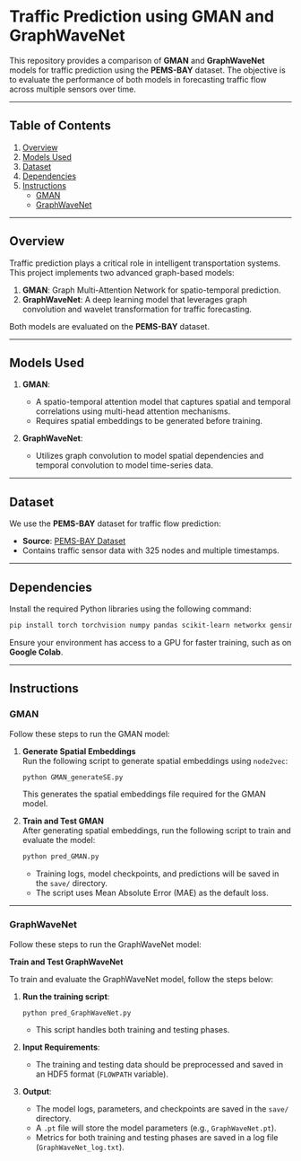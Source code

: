 # Traffic Prediction using GMAN and GraphWaveNet

This repository provides a comparison of **GMAN** and **GraphWaveNet** models for traffic prediction using the **PEMS-BAY** dataset. The objective is to evaluate the performance of both models in forecasting traffic flow across multiple sensors over time.

---

## Table of Contents

1. [Overview](#overview)
2. [Models Used](#models-used)
3. [Dataset](#dataset)
4. [Dependencies](#dependencies)
5. [Instructions](#instructions)
   - [GMAN](#gman)
   - [GraphWaveNet](#graphwavenet)

---

## Overview

Traffic prediction plays a critical role in intelligent transportation systems. This project implements two advanced graph-based models:

1. **GMAN**: Graph Multi-Attention Network for spatio-temporal prediction.  
2. **GraphWaveNet**: A deep learning model that leverages graph convolution and wavelet transformation for traffic forecasting.

Both models are evaluated on the **PEMS-BAY** dataset.

---

## Models Used

1. **GMAN**:
   - A spatio-temporal attention model that captures spatial and temporal correlations using multi-head attention mechanisms.
   - Requires spatial embeddings to be generated before training.

2. **GraphWaveNet**:
   - Utilizes graph convolution to model spatial dependencies and temporal convolution to model time-series data.

---

## Dataset

We use the **PEMS-BAY** dataset for traffic flow prediction:
- **Source**: [PEMS-BAY Dataset](https://zenodo.org/records/4263971#.Yt5GCOxKj0o)
- Contains traffic sensor data with 325 nodes and multiple timestamps.

---

## Dependencies

Install the required Python libraries using the following command:

```bash
pip install torch torchvision numpy pandas scikit-learn networkx gensim
```

Ensure your environment has access to a GPU for faster training, such as on **Google Colab**.

---

## Instructions

### GMAN

Follow these steps to run the GMAN model:

1. **Generate Spatial Embeddings**  
   Run the following script to generate spatial embeddings using `node2vec`:

   ```bash
   python GMAN_generateSE.py
   ```

   This generates the spatial embeddings file required for the GMAN model.

2. **Train and Test GMAN**  
   After generating spatial embeddings, run the following script to train and evaluate the model:

   ```bash
   python pred_GMAN.py
   ```

   - Training logs, model checkpoints, and predictions will be saved in the `save/` directory.
   - The script uses Mean Absolute Error (MAE) as the default loss.

---

### GraphWaveNet

Follow these steps to run the GraphWaveNet model:

**Train and Test GraphWaveNet**

To train and evaluate the GraphWaveNet model, follow the steps below:

1. **Run the training script**:
   ```bash
   python pred_GraphWaveNet.py
   ```
   - This script handles both training and testing phases.

2. **Input Requirements**:
   - The training and testing data should be preprocessed and saved in an HDF5 format (`FLOWPATH` variable).

3. **Output**:
   - The model logs, parameters, and checkpoints are saved in the `save/` directory.
   - A `.pt` file will store the model parameters (e.g., `GraphWaveNet.pt`).
   - Metrics for both training and testing phases are saved in a log file (`GraphWaveNet_log.txt`).

